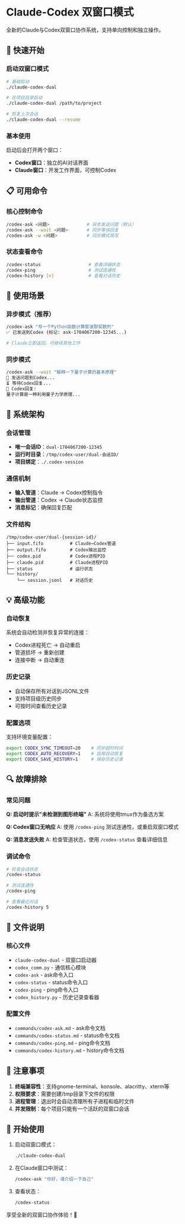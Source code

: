 # Claude-Codex 双窗口模式

全新的Claude与Codex双窗口协作系统，支持单向控制和独立操作。

## 🚀 快速开始

### 启动双窗口模式
```bash
# 基础启动
./claude-codex-dual

# 在项目目录启动
./claude-codex-dual /path/to/project

# 恢复上次会话
./claude-codex-dual --resume
```

### 基本使用
启动后会打开两个窗口：
- **Codex窗口**：独立的AI对话界面
- **Claude窗口**：开发工作界面，可控制Codex

## 📋 可用命令

### 核心控制命令
```bash
/codex-ask <问题>              # 异步发送问题（默认）
/codex-ask --wait <问题>       # 同步等待回复
/codex-ask -w <问题>           # 同步模式简写
```

### 状态查看命令
```bash
/codex-status                  # 查看详细状态
/codex-ping                    # 测试连通性
/codex-history [n]             # 查看对话历史
```

## 🎯 使用场景

### 异步模式（推荐）
```bash
/codex-ask "写一个Python函数计算斐波那契数列"
✅ 已发送到Codex (标记: ask-1704067200-12345...)

# Claude立即返回，可继续其他工作
```

### 同步模式
```bash
/codex-ask --wait "解释一下量子计算的基本原理"
🔔 发送问题到Codex...
⏳ 等待Codex回复...
🤖 Codex回复:
量子计算是一种利用量子力学原理...
```

## 🔧 系统架构

### 会话管理
- **唯一会话ID**：`dual-1704067200-12345`
- **运行时目录**：`/tmp/codex-user/dual-会话ID/`
- **项目绑定**：`./.codex-session`

### 通信机制
- **输入管道**：Claude → Codex控制指令
- **输出管道**：Codex → Claude状态监控
- **消息标记**：确保回复匹配

### 文件结构
```
/tmp/codex-user/dual-{session-id}/
├── input.fifo          # Claude→Codex管道
├── output.fifo         # Codex输出监控
├── codex.pid           # Codex进程PID
├── claude.pid          # Claude进程PID
├── status              # 运行状态
└── history/
    └── session.jsonl   # 对话历史
```

## 💡 高级功能

### 自动恢复
系统会自动检测并恢复异常的连接：
- Codex进程死亡 → 自动重启
- 管道损坏 → 重新创建
- 连接中断 → 自动重连

### 历史记录
- 自动保存所有对话到JSONL文件
- 支持项目级历史同步
- 可按时间查看历史记录

### 配置选项
支持环境变量配置：
```bash
export CODEX_SYNC_TIMEOUT=20    # 同步超时时间
export CODEX_AUTO_RECOVERY=1    # 启用自动恢复
export CODEX_SAVE_HISTORY=1     # 保存历史记录
```

## 🔍 故障排除

### 常见问题

**Q: 启动时提示"未检测到图形终端"**
A: 系统将使用tmux作为备选方案

**Q: Codex窗口无响应**
A: 使用 `/codex-ping` 测试连通性，或重启双窗口模式

**Q: 消息发送失败**
A: 检查管道状态，使用 `/codex-status` 查看详细信息

### 调试命令
```bash
# 检查会话状态
/codex-status

# 测试连通性
/codex-ping

# 查看最近对话
/codex-history 5
```

## 📁 文件说明

### 核心文件
- `claude-codex-dual` - 双窗口启动器
- `codex_comm.py` - 通信核心模块
- `codex-ask` - ask命令入口
- `codex-status` - status命令入口
- `codex-ping` - ping命令入口
- `codex_history.py` - 历史记录查看器

### 配置文件
- `commands/codex-ask.md` - ask命令文档
- `commands/codex-status.md` - status命令文档
- `commands/codex-ping.md` - ping命令文档
- `commands/codex-history.md` - history命令文档

## 🚨 注意事项

1. **终端兼容性**：支持gnome-terminal、konsole、alacritty、xterm等
2. **权限要求**：需要创建/tmp目录下文件的权限
3. **进程管理**：退出时会自动清理所有子进程和临时文件
4. **并发限制**：每个项目只能有一个活跃的双窗口会话

## 🎉 开始使用

1. 启动双窗口模式：
   ```bash
   ./claude-codex-dual
   ```

2. 在Claude窗口中测试：
   ```bash
   /codex-ask "你好，请介绍一下自己"
   ```

3. 查看状态：
   ```bash
   /codex-status
   ```

享受全新的双窗口协作体验！🚀